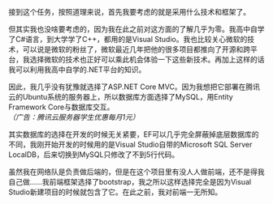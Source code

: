 接到这个任务，按照道理来说，首先我要考虑的就是采用什么技术和框架了。

但其实我也没啥要考虑的，因为我在此之前对这方面的了解几乎为零。我高中自学了C#语言，到大学学了C++，都用的是Visual Studio。我也比较关心微软的技术，可以说是微软的粉丝了，微软最近几年把他的很多项目都推向了开源和跨平台，我选择微软的技术也正好可以乘此机会体验一下这些新技术。再加上这样的话我可以利用我高中自学的.NET平台的知识。

因此，我几乎没有犹豫就选择了ASP.NET Core MVC。因为我想把它部署在腾讯云的Ubuntu系统的服务器上，所以数据库方面选择了MySQL，用Entity Framework Core与数据库交互。  
*（广告：腾讯云服务器学生优惠每月1元）*

其实数据库的选择在开发的时候无关紧要，EF可以几乎完全屏蔽掉底层数据库的不同，我刚开始开发的时候用的是Visual Studio自带的Microsoft SQL Server LocalDB，后来切换到MySQL只修改了不到5行代码。

虽然我在网络队是负责做后端的，但是在这个项目里有没人人做前端，还不是得我自己做……我前端框架选择了bootstrap，我之所以这样选择完全是因为Visual Studio新建项目的时候就包含了它。在此之前，我对前端一无所知。
